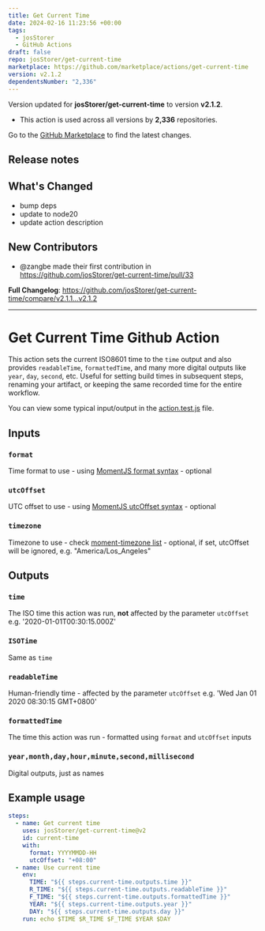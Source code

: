 ```yaml
---
title: Get Current Time
date: 2024-02-16 11:23:56 +00:00
tags:
  - josStorer
  - GitHub Actions
draft: false
repo: josStorer/get-current-time
marketplace: https://github.com/marketplace/actions/get-current-time
version: v2.1.2
dependentsNumber: "2,336"
---
```



Version updated for **josStorer/get-current-time** to version **v2.1.2**.
- This action is used across all versions by **2,336** repositories.

Go to the [GitHub Marketplace](https://github.com/marketplace/actions/get-current-time) to find the latest changes.

## Release notes

## What's Changed
- bump deps
- update to node20
- update action description

## New Contributors
* @zangbe made their first contribution in https://github.com/josStorer/get-current-time/pull/33

**Full Changelog**: https://github.com/josStorer/get-current-time/compare/v2.1.1...v2.1.2

<hr>

# Get Current Time Github Action

This action sets the current ISO8601 time to the `time` output and also provides `readableTime`, `formattedTime`, and
many more digital outputs like `year`, `day`, `second`, etc. Useful for setting build times in subsequent steps,
renaming your artifact, or keeping the same recorded time for the entire workflow.

You can view some typical input/output in the [action.test.js](./action.test.js) file.

## Inputs

### `format`

Time format to use - using [MomentJS format syntax](https://momentjs.com/docs/#/displaying/format/) - optional

### `utcOffset`

UTC offset to use - using [MomentJS utcOffset syntax](https://momentjs.com/docs/#/manipulating/utc-offset/) - optional

### `timezone`

Timezone to use - check [moment-timezone list](https://gist.github.com/diogocapela/12c6617fc87607d11fd62d2a4f42b02a) -
optional, if set, utcOffset will be ignored, e.g. "America/Los_Angeles"

## Outputs

### `time`

The ISO time this action was run, **not** affected by the parameter `utcOffset`  e.g. '2020-01-01T00:30:15.000Z'

### `ISOTime`

Same as `time`

### `readableTime`

Human-friendly time - affected by the parameter `utcOffset`  e.g. 'Wed Jan 01 2020 08:30:15 GMT+0800'

### `formattedTime`

The time this action was run - formatted using `format` and `utcOffset` inputs

### `year,month,day,hour,minute,second,millisecond`

Digital outputs, just as names

## Example usage

```yaml
steps:
  - name: Get current time
    uses: josStorer/get-current-time@v2
    id: current-time
    with:
      format: YYYYMMDD-HH
      utcOffset: "+08:00"
  - name: Use current time
    env:
      TIME: "${{ steps.current-time.outputs.time }}"
      R_TIME: "${{ steps.current-time.outputs.readableTime }}"
      F_TIME: "${{ steps.current-time.outputs.formattedTime }}"
      YEAR: "${{ steps.current-time.outputs.year }}"
      DAY: "${{ steps.current-time.outputs.day }}"
    run: echo $TIME $R_TIME $F_TIME $YEAR $DAY
```

